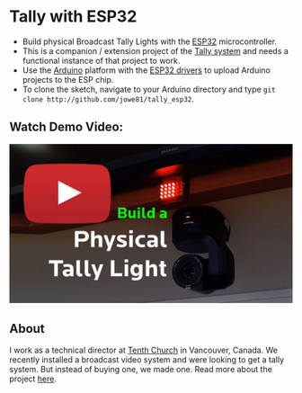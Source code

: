 # Tally with ESP32
* Build physical Broadcast Tally Lights with the [ESP32](https://www.espressif.com/en/products/socs/esp32) microcontroller.
* This is a companion / extension project of the [Tally system](http://github.com/jowe81/tally) and needs a functional instance of that project to work.
* Use the [Arduino](https://www.arduino.cc/) platform with the [ESP32 drivers](https://randomnerdtutorials.com/installing-the-esp32-board-in-arduino-ide-windows-instructions/) to upload Arduino projects to the ESP chip.
* To clone the sketch, navigate to your Arduino directory and type ```git clone http://github.com/jowe81/tally_esp32```.

## Watch Demo Video:
[![Video Demo Thumbnail](./github/yt-thumb-for-github.jpg)](https://www.youtube.com/watch?v=Li7S9GSyH2o)

## About
I work as a technical director at [Tenth Church](http://www.tenth.ca) in Vancouver, Canada. We recently installed a broadcast video system and were looking to get a tally system. But instead of buying one, we made one. Read more about the project [here](http://github.com/jowe81/tally).